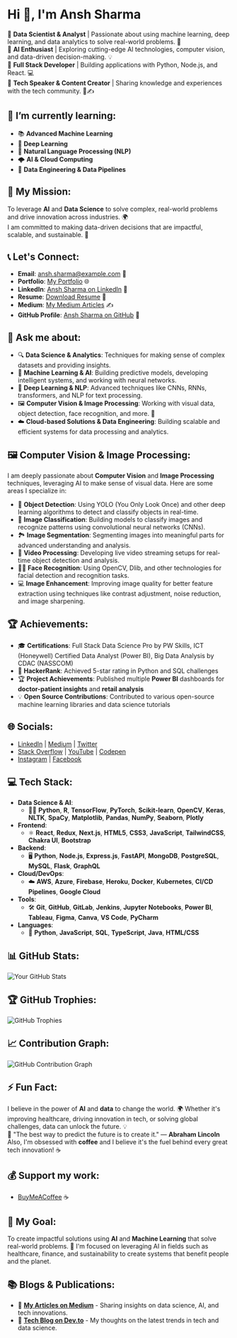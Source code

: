 # Hi 👋, I'm Ansh Sharma

🔹 **Data Scientist & Analyst** | Passionate about using machine learning, deep learning, and data analytics to solve real-world problems. 🤖  
🔹 **AI Enthusiast** | Exploring cutting-edge AI technologies, computer vision, and data-driven decision-making. 💡  
🔹 **Full Stack Developer** | Building applications with Python, Node.js, and React. 💻  
🔹 **Tech Speaker & Content Creator** | Sharing knowledge and experiences with the tech community. 🎤✍️  

## 🌱 I’m currently learning:
- 📚 **Advanced Machine Learning**  
- 🧠 **Deep Learning**  
- 📖 **Natural Language Processing (NLP)**  
- 🌩️ **AI & Cloud Computing**  
- 🔧 **Data Engineering & Data Pipelines**

## 🚀 My Mission:
To leverage **AI** and **Data Science** to solve complex, real-world problems and drive innovation across industries. 🌍  
I am committed to making data-driven decisions that are impactful, scalable, and sustainable. 🌟

## 📞 Let's Connect:
- **Email**: [ansh.sharma@example.com](mailto:ansh.sharma@example.com) 📧  
- **Portfolio**: [My Portfolio](#) 🌐  
- **LinkedIn**: [Ansh Sharma on LinkedIn](https://www.linkedin.com/in/anshsharma) 💼  
- **Resume**: [Download Resume](#) 📄  
- **Medium**: [My Medium Articles](#) ✍️  
- **GitHub Profile**: [Ansh Sharma on GitHub](https://github.com/anshsharma) 🐙

## 💬 Ask me about:
- 🔍 **Data Science & Analytics**: Techniques for making sense of complex datasets and providing insights.
- 🤖 **Machine Learning & AI**: Building predictive models, developing intelligent systems, and working with neural networks.
- 🧠 **Deep Learning & NLP**: Advanced techniques like CNNs, RNNs, transformers, and NLP for text processing.
- 🖼️ **Computer Vision & Image Processing**: Working with visual data, object detection, face recognition, and more. 📸
- ☁️ **Cloud-based Solutions & Data Engineering**: Building scalable and efficient systems for data processing and analytics.

## 🖼️ Computer Vision & Image Processing:
I am deeply passionate about **Computer Vision** and **Image Processing** techniques, leveraging AI to make sense of visual data. Here are some areas I specialize in:
- 📸 **Object Detection**: Using YOLO (You Only Look Once) and other deep learning algorithms to detect and classify objects in real-time.
- 🧠 **Image Classification**: Building models to classify images and recognize patterns using convolutional neural networks (CNNs).
- 🏞️ **Image Segmentation**: Segmenting images into meaningful parts for advanced understanding and analysis.
- 🎥 **Video Processing**: Developing live video streaming setups for real-time object detection and analysis.  
- 🧑‍💻 **Face Recognition**: Using OpenCV, Dlib, and other technologies for facial detection and recognition tasks.  
- 💻 **Image Enhancement**: Improving image quality for better feature extraction using techniques like contrast adjustment, noise reduction, and image sharpening.

## 🏆 Achievements:
- 🎓 **Certifications**: Full Stack Data Science Pro by PW Skills, ICT (Honeywell) Certified Data Analyst (Power BI), Big Data Analysis by CDAC (NASSCOM)  
- 🏅 **HackerRank**: Achieved 5-star rating in Python and SQL challenges  
- 🏆 **Project Achievements**: Published multiple **Power BI** dashboards for **doctor-patient insights** and **retail analysis**  
- 💡 **Open Source Contributions**: Contributed to various open-source machine learning libraries and data science tutorials

## 🌐 Socials:
- [LinkedIn](https://www.linkedin.com/) | [Medium](https://medium.com/) | [Twitter](https://twitter.com/)  
- [Stack Overflow](https://stackoverflow.com/) | [YouTube](https://www.youtube.com/) | [Codepen](https://codepen.io/)  
- [Instagram](https://www.instagram.com/) | [Facebook](https://www.facebook.com/)

## 💻 Tech Stack:
- **Data Science & AI**:  
  - 🧑‍💻 **Python**, **R**, **TensorFlow**, **PyTorch**, **Scikit-learn**, **OpenCV**, **Keras**, **NLTK**, **SpaCy**, **Matplotlib**, **Pandas**, **NumPy**, **Seaborn**, **Plotly**  
- **Frontend**:  
  - ⚛️ **React**, **Redux**, **Next.js**, **HTML5**, **CSS3**, **JavaScript**, **TailwindCSS**, **Chakra UI**, **Bootstrap**  
- **Backend**:  
  - 🖥️ **Python**, **Node.js**, **Express.js**, **FastAPI**, **MongoDB**, **PostgreSQL**, **MySQL**, **Flask**, **GraphQL**  
- **Cloud/DevOps**:  
  - ☁️ **AWS**, **Azure**, **Firebase**, **Heroku**, **Docker**, **Kubernetes**, **CI/CD Pipelines**, **Google Cloud**  
- **Tools**:  
  - 🛠️ **Git**, **GitHub**, **GitLab**, **Jenkins**, **Jupyter Notebooks**, **Power BI**, **Tableau**, **Figma**, **Canva**, **VS Code**, **PyCharm**  
- **Languages**:  
  - 📝 **Python**, **JavaScript**, **SQL**, **TypeScript**, **Java**, **HTML/CSS**

## 📊 GitHub Stats:
![Your GitHub Stats](https://github-readme-stats.vercel.app/api?username=anshsharma&show_icons=true&count_private=true&hide_title=true)

## 🏆 GitHub Trophies:
![GitHub Trophies](https://github-profile-trophy.vercel.app/?username=anshsharma)

## 📈 Contribution Graph:
![GitHub Contribution Graph](https://github.com/anshsharma/anshsharma/blob/main/assets/graph.png)

## ⚡ Fun Fact:
I believe in the power of **AI** and **data** to change the world. 🌍 Whether it's improving healthcare, driving innovation in tech, or solving global challenges, data can unlock the future. 💡  
🚀 "The best way to predict the future is to create it." — **Abraham Lincoln**  
Also, I'm obsessed with **coffee** and I believe it's the fuel behind every great tech innovation! ☕

## 💰 Support my work:
- [BuyMeACoffee](https://www.buymeacoffee.com/) ☕

## 🎯 My Goal:
To create impactful solutions using **AI** and **Machine Learning** that solve real-world problems. 🌟 I'm focused on leveraging AI in fields such as healthcare, finance, and sustainability to create systems that benefit people and the planet.

## 📚 Blogs & Publications:
- 📖 **[My Articles on Medium](https://medium.com/@anshsharma)** - Sharing insights on data science, AI, and tech innovations.
- 📝 **[Tech Blog on Dev.to](https://dev.to/)** - My thoughts on the latest trends in tech and data science.
